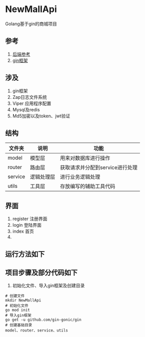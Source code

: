 # NewMallApi
 Golang基于gin的商城项目

## 参考

1. [后端参考](https://github.com/newbee-ltd/newbee-mall-api-go)
2. [gin框架]()

## 涉及

1. gin框架
2. Zap日志文件系统
3. Viper 应用程序配置
4. Mysql及redis
5. Md5加密以及token、jwt验证

## 结构

|文件夹  |说明        |功能                      |
|------|---------|---------------|
|model  | 模型层      | 用来对数据库进行操作|
|router  | 路由层      | 获取请求并分配到service进行处理|
|service | 逻辑处理层 | 进行业务逻辑处理                     |
|utils     | 工具层       | 存放编写的辅助工具代码            |



## 界面

1. register 注册界面  
2. login 登陆界面
3. index 首页
4. 





## 运行方法如下


## 项目步骤及部分代码如下

1. 初始化文件、导入gin框架及创建目录

```golang
# 创建文件
mkdir NewMallApi
# 初始化文件
go mod init
# 导入gin框架
go get -u github.com/gin-gonic/gin
# 创建基础目录
model、router、service、utils
```




